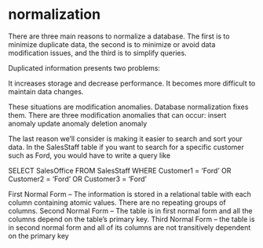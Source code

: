 # normalization

There are three main reasons to normalize a database.  The first is to minimize duplicate data, the second is to minimize or avoid data modification issues, and the third is to simplify queries. 

Duplicated information presents two problems:

It increases storage and decrease performance.
It becomes more difficult to maintain data changes.

These situations are modification anomalies. Database normalization fixes them. There are three modification anomalies that can occur:
insert anomaly
update anomaly
deletion anomaly

The last reason we’ll consider is making it easier to search and sort your data.  In the SalesStaff table if you want to search for a specific customer such as Ford, you would have to write a query like


SELECT SalesOffice
FROM SalesStaff
WHERE Customer1 = ‘Ford’ OR
      Customer2 = ‘Ford’ OR
      Customer3 = ‘Ford’

First Normal Form – The information is stored in a relational table with each column containing atomic values. There are no repeating groups of columns.
Second Normal Form – The table is in first normal form and all the columns depend on the table’s primary key.
Third Normal Form – the table is in second normal form and all of its columns are not transitively dependent on the primary key

